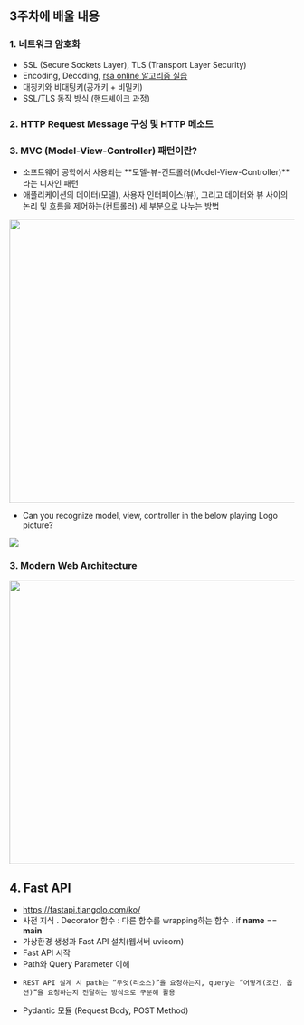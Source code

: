 ## 3주차에 배울 내용
### 1. 네트워크 암호화
- SSL (Secure Sockets Layer), TLS (Transport Layer Security)
- Encoding, Decoding, [rsa online 알고리즘 실습](https://www.devglan.com/online-tools/rsa-encryption-decryption)
- 대칭키와 비대팅키(공개키 + 비밀키)
- SSL/TLS 동작 방식 (핸드셰이크 과정)

### 2. HTTP Request Message 구성 및 HTTP 메소드

### 3. MVC (Model-View-Controller) 패턴이란?
- 소프트웨어 공학에서 사용되는 **모델-뷰-컨트롤러(Model-View-Controller)**라는 디자인 패턴
- 애플리케이션의 데이터(모델), 사용자 인터페이스(뷰), 그리고 데이터와 뷰 사이의 논리 및 흐름을 제어하는(컨트롤러) 세 부분으로 나누는 방법

<img src="https://tecoble.techcourse.co.kr/static/c73f913a7c220ec8cb3ee9a8579468b4/73a7d/mvc.avif" width="600" height="500">

- Can you recognize model, view, controller in the below playing Logo picture? 

![](https://images.unsplash.com/photo-1575364289437-fb1479d52732?w=600&auto=format&fit=crop&q=60&ixlib=rb-4.1.0&ixid=M3wxMjA3fDB8MHxzZWFyY2h8MTF8fCVFQiU4NiU4MCVFQiU4QiVBNHxlbnwwfHwwfHx8MA%3D%3D)

### 3. Modern Web Architecture
<img src="https://www.simform.com/wp-content/uploads/2021/05/webapparchitecture5.png" width="600" height="500">

## 4. Fast API
- https://fastapi.tiangolo.com/ko/
- 사전 지식
  . Decorator 함수 : 다른 함수를 wrapping하는 함수
  . if __name__ == __main__
- 가상환경 생성과 Fast API 설치(웹서버 uvicorn)
- Fast API 시작
- Path와 Query Parameter 이해
-     REST API 설계 시 path는 “무엇(리소스)”을 요청하는지, query는 “어떻게(조건, 옵션)”을 요청하는지 전달하는 방식으로 구분해 활용
- Pydantic 모듈 (Request Body, POST Method)
